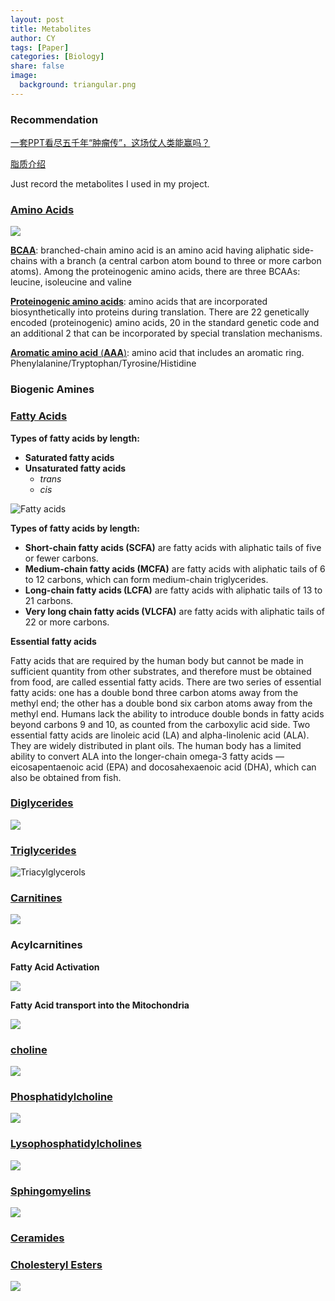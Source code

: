 ```yaml
---
layout: post
title: Metabolites
author: CY
tags: [Paper]
categories: [Biology]
share: false
image:
  background: triangular.png 
---
```




### Recommendation

[一套PPT看尽五千年“肿瘤传”，这场仗人类能赢吗？](http://news.ifeng.com/a/20170831/51826668_0.shtml)

[脂质介绍](http://www.lipidall.com/newsitem/277952264)

Just record the metabolites I used in my project.

### [Amino Acids](https://en.wikipedia.org/wiki/Amino_acid)

![](http://www.nicoptere.net/wp-content/uploads/2016/09/Amino-Acids.jpg)



[**BCAA**](https://en.wikipedia.org/wiki/Branched-chain_amino_acid): branched-chain amino acid is an amino acid having aliphatic side-chains with a branch (a central carbon atom bound to three or more carbon atoms). Among the proteinogenic amino acids, there are three BCAAs: leucine, isoleucine and valine

[**Proteinogenic amino acids**](https://en.wikipedia.org/wiki/Proteinogenic_amino_acid): amino acids that are incorporated biosynthetically into proteins during translation. There are 22 genetically encoded (proteinogenic) amino acids, 20 in the standard genetic code and an additional 2 that can be incorporated by special translation mechanisms.

[**Aromatic amino acid** (**AAA**)](https://en.wikipedia.org/wiki/Aromatic_amino_acid): amino acid that includes an aromatic ring.    Phenylalanine/Tryptophan/Tyrosine/Histidine  



### Biogenic Amines 



### [Fatty Acids](https://en.wikipedia.org/wiki/Fatty_acid)

**Types of fatty acids by length:**

+ **Saturated fatty acids**
+ **Unsaturated fatty acids**
   + *trans*
   + *cis*

![Fatty acids](https://courses.washington.edu/conj/membrane/fattyacid.png)

**Types of fatty acids by length:**

- **Short-chain fatty acids (SCFA)** are fatty acids with aliphatic tails of five or fewer carbons.
- **Medium-chain fatty acids (MCFA)** are fatty acids with aliphatic tails of 6 to 12 carbons, which can form medium-chain triglycerides.
- **Long-chain fatty acids (LCFA)** are fatty acids with aliphatic tails of 13 to 21 carbons.
- **Very long chain fatty acids (VLCFA)** are fatty acids with aliphatic tails of 22 or more carbons.

**Essential fatty acids**

Fatty acids that are required by the human body but cannot be made in sufficient quantity from other substrates, and therefore must be obtained from food, are called essential fatty acids. There are two series of essential fatty acids: one has a double bond three carbon atoms away from the methyl end; the other has a double bond six carbon atoms away from the methyl end. Humans lack the ability to introduce double bonds in fatty acids beyond carbons 9 and 10, as counted from the carboxylic acid side. Two essential fatty acids are linoleic acid (LA) and alpha-linolenic acid (ALA). They are widely distributed in plant oils. The human body has a limited ability to convert ALA into the longer-chain omega-3 fatty acids — eicosapentaenoic acid (EPA) and docosahexaenoic acid (DHA), which can also be obtained from fish.

### [Diglycerides](https://en.wikipedia.org/wiki/Diglyceride)

![](http://www.myveganmind.com/wp-content/uploads/2014/01/Tri-Di-and-Monoglycerides-with-text.png)

### [Triglycerides](https://en.wikipedia.org/wiki/Triglyceride)

![Triacylglycerols](https://courses.washington.edu/conj/membrane/triacylglycerol.png)

### [Carnitines](https://en.wikipedia.org/wiki/Carnitine)

![](https://www.researchgate.net/profile/Jay_Pettegrew/publication/12203290/figure/fig2/AS:279197302968336@1443577232208/Figure-1-Chemical-structures-of-carnitine-and-acetyl-L-carnitine.png)



### Acylcarnitines

**Fatty Acid Activation**

![](https://library.med.utah.edu/NetBiochem/mml/fa_carnact.gif)



**Fatty Acid transport into the Mitochondria**

![](https://www.researchgate.net/profile/Jay_Pettegrew/publication/12203290/figure/fig1/AS:279153245999125@1443566728479/Figure-2-Schematic-of-the-role-of-mitochondrial-carnitine-and-ALCAR-in-shuttling-free.png)

### [choline](https://en.wikipedia.org/wiki/Choline)



![](https://homesteadontherangecom.files.wordpress.com/2016/04/choline.jpg?w=300&h=142)



### [Phosphatidylcholine](https://en.wikipedia.org/wiki/Phosphatidylcholine)

![](https://media1.britannica.com/eb-media/30/96830-004-0DB9C79D.jpg)



### [Lysophosphatidylcholines](https://fr.wikipedia.org/wiki/2-Lysophosphatidylcholine)



![](https://images.nature.com/lw926/nature-assets/srep/2016/161219/srep39415/images/srep39415-f8.jpg)



### [Sphingomyelins](http://chemistry.elmhurst.edu/vchembook/556sphingo.html)

![](http://chemistry.elmhurst.edu/vchembook/images/556sphingomyelin.gif)

### [Ceramides](https://en.wikipedia.org/wiki/Ceramide)



### [Cholesteryl  Esters](https://en.wikipedia.org/wiki/Cholesteryl_ester)

![](http://aocs.files.cms-plus.com/LipidsLibrary/images/ImportedImages/lipidlibrary/Lipids/cholest/Figure07.png)

